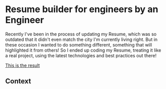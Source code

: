 # Resume builder for engineers by an Engineer

Recently I've been in the process of updating my Resume, which was so outdated that it didn't even match the city I'm currently living right. But in these occasion I wanted to do something different, something that will highlighted it from others! So I ended up coding my Resume, treating it like a real project, using the latest technologies and best practices out there!

[This is the result](link-to-the-cv)

## Context

